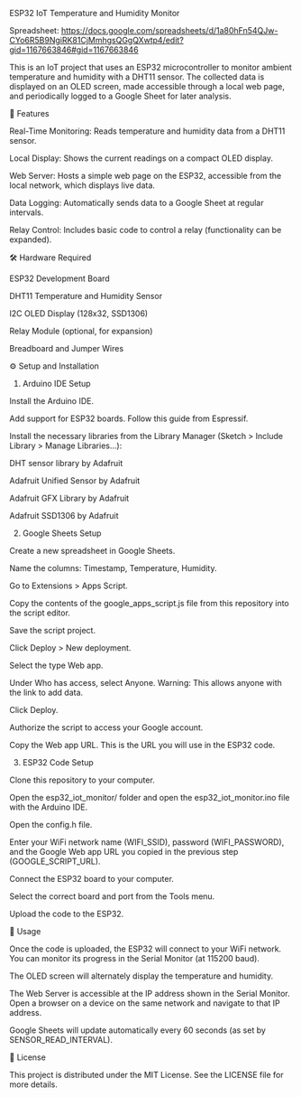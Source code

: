 ESP32 IoT Temperature and Humidity Monitor

Spreadsheet:
https://docs.google.com/spreadsheets/d/1a80hFn54QJw-CYo6R5B9NgiRK81CjMmhgsQGgQXwtp4/edit?gid=1167663846#gid=1167663846

This is an IoT project that uses an ESP32 microcontroller to monitor ambient temperature and humidity with a DHT11 sensor. The collected data is displayed on an OLED screen, made accessible through a local web page, and periodically logged to a Google Sheet for later analysis.

🌟 Features

Real-Time Monitoring: Reads temperature and humidity data from a DHT11 sensor.

Local Display: Shows the current readings on a compact OLED display.

Web Server: Hosts a simple web page on the ESP32, accessible from the local network, which displays live data.

Data Logging: Automatically sends data to a Google Sheet at regular intervals.

Relay Control: Includes basic code to control a relay (functionality can be expanded).

🛠️ Hardware Required

ESP32 Development Board

DHT11 Temperature and Humidity Sensor

I2C OLED Display (128x32, SSD1306)

Relay Module (optional, for expansion)

Breadboard and Jumper Wires

⚙️ Setup and Installation

1. Arduino IDE Setup

Install the Arduino IDE.

Add support for ESP32 boards. Follow this guide from Espressif.

Install the necessary libraries from the Library Manager (Sketch > Include Library > Manage Libraries...):

DHT sensor library by Adafruit

Adafruit Unified Sensor by Adafruit

Adafruit GFX Library by Adafruit

Adafruit SSD1306 by Adafruit

2. Google Sheets Setup

Create a new spreadsheet in Google Sheets.

Name the columns: Timestamp, Temperature, Humidity.

Go to Extensions > Apps Script.

Copy the contents of the google_apps_script.js file from this repository into the script editor.

Save the script project.

Click Deploy > New deployment.

Select the type Web app.

Under Who has access, select Anyone. Warning: This allows anyone with the link to add data.

Click Deploy.

Authorize the script to access your Google account.

Copy the Web app URL. This is the URL you will use in the ESP32 code.

3. ESP32 Code Setup

Clone this repository to your computer.

Open the esp32_iot_monitor/ folder and open the esp32_iot_monitor.ino file with the Arduino IDE.

Open the config.h file.

Enter your WiFi network name (WIFI_SSID), password (WIFI_PASSWORD), and the Google Web app URL you copied in the previous step (GOOGLE_SCRIPT_URL).

Connect the ESP32 board to your computer.

Select the correct board and port from the Tools menu.

Upload the code to the ESP32.

🚀 Usage

Once the code is uploaded, the ESP32 will connect to your WiFi network. You can monitor its progress in the Serial Monitor (at 115200 baud).

The OLED screen will alternately display the temperature and humidity.

The Web Server is accessible at the IP address shown in the Serial Monitor. Open a browser on a device on the same network and navigate to that IP address.

Google Sheets will update automatically every 60 seconds (as set by SENSOR_READ_INTERVAL).

📜 License

This project is distributed under the MIT License. See the LICENSE file for more details.